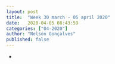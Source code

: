 ```yaml
---
layout: post
title:  "Week 30 march - 05 april 2020"
date:   2020-04-05 08:43:59
categories: ["04-2020"]
author: "Nelson Gonçalves"
published: false
---
```


* 

